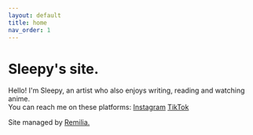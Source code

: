 ```yaml
---
layout: default
title: home
nav_order: 1
--- 
```

# Sleepy's site.
Hello! I'm Sleepy, an artist who also enjoys writing, reading and watching anime.  
You can reach me on these platforms:
[Instagram](https://www.instagram.com/0sleepystars0/)
[TikTok](https://www.tiktok.com/@0sleepystars0)

Site managed by [Remilia.](https://remalucard.github.io)
